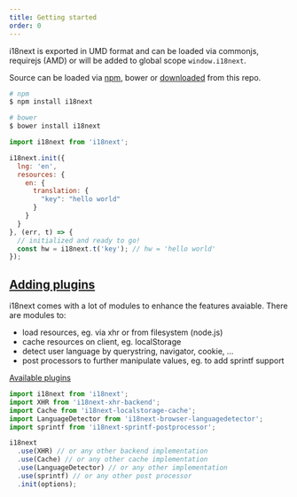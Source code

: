 ```yaml
---
title: Getting started
order: 0
---
```



i18next is exported in UMD format and can be loaded via commonjs, requirejs (AMD) or will be added to global scope `window.i18next`.

Source can be loaded via [npm](https://www.npmjs.com/package/i18next), bower or [downloaded](https://github.com/i18next/i18next/blob/master/i18next.min.js) from this repo.


```bash
# npm
$ npm install i18next

# bower
$ bower install i18next
```

```js
import i18next from 'i18next';

i18next.init({
  lng: 'en',
  resources: {
    en: {
      translation: {
        "key": "hello world"
      }
    }
  }
}, (err, t) => {
  // initialized and ready to go!
  const hw = i18next.t('key'); // hw = 'hello world'
});
```



<a name="add-plugins"></a>
## [Adding plugins](#add-plugins)

i18next comes with a lot of modules to enhance the features avaiable. There are modules to:

- load resources, eg. via xhr or from filesystem (node.js)
- cache resources on client, eg. localStorage
- detect user language by querystring, navigator, cookie, ...
- post processors to further manipulate values, eg. to add sprintf support

[Available plugins](ecosystem/#plugins)

```js
import i18next from 'i18next';
import XHR from 'i18next-xhr-backend';
import Cache from 'i18next-localstorage-cache';
import LanguageDetector from 'i18next-browser-languagedetector';
import sprintf from 'i18next-sprintf-postprocessor';

i18next
  .use(XHR) // or any other backend implementation
  .use(Cache) // or any other cache implementation
  .use(LanguageDetector) // or any other implementation
  .use(sprintf) // or any other post processor
  .init(options);
```
